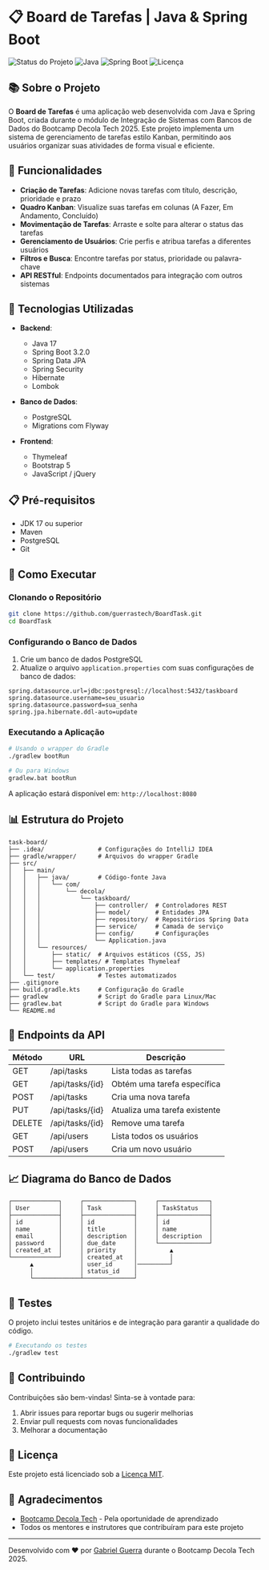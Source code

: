 # 📋 Board de Tarefas | Java & Spring Boot

![Status do Projeto](https://img.shields.io/badge/Status-Concluído-yellow)
![Java](https://img.shields.io/badge/Java-17-orange)
![Spring Boot](https://img.shields.io/badge/Spring%20Boot-3.2.0-green)
![Licença](https://img.shields.io/badge/Licença-MIT-blue)

## 📚 Sobre o Projeto

O **Board de Tarefas** é uma aplicação web desenvolvida com Java e Spring Boot, criada durante o módulo de Integração de Sistemas com Bancos de Dados do Bootcamp Decola Tech 2025. Este projeto implementa um sistema de gerenciamento de tarefas estilo Kanban, permitindo aos usuários organizar suas atividades de forma visual e eficiente.

## 🎯 Funcionalidades

- **Criação de Tarefas**: Adicione novas tarefas com título, descrição, prioridade e prazo
- **Quadro Kanban**: Visualize suas tarefas em colunas (A Fazer, Em Andamento, Concluído)
- **Movimentação de Tarefas**: Arraste e solte para alterar o status das tarefas
- **Gerenciamento de Usuários**: Crie perfis e atribua tarefas a diferentes usuários
- **Filtros e Busca**: Encontre tarefas por status, prioridade ou palavra-chave
- **API RESTful**: Endpoints documentados para integração com outros sistemas

## 🔧 Tecnologias Utilizadas

- **Backend**:
  - Java 17
  - Spring Boot 3.2.0
  - Spring Data JPA
  - Spring Security
  - Hibernate
  - Lombok

- **Banco de Dados**:
  - PostgreSQL
  - Migrations com Flyway

- **Frontend**:
  - Thymeleaf
  - Bootstrap 5
  - JavaScript / jQuery

## 📋 Pré-requisitos

- JDK 17 ou superior
- Maven
- PostgreSQL
- Git

## 🚀 Como Executar

### Clonando o Repositório

```bash
git clone https://github.com/guerrastech/BoardTask.git
cd BoardTask
```

### Configurando o Banco de Dados

1. Crie um banco de dados PostgreSQL
2. Atualize o arquivo `application.properties` com suas configurações de banco de dados:

```properties
spring.datasource.url=jdbc:postgresql://localhost:5432/taskboard
spring.datasource.username=seu_usuario
spring.datasource.password=sua_senha
spring.jpa.hibernate.ddl-auto=update
```

### Executando a Aplicação

```bash
# Usando o wrapper do Gradle
./gradlew bootRun

# Ou para Windows
gradlew.bat bootRun
```

A aplicação estará disponível em: `http://localhost:8080`

## 📊 Estrutura do Projeto

```
task-board/
├── .idea/               # Configurações do IntelliJ IDEA
├── gradle/wrapper/      # Arquivos do wrapper Gradle
├── src/
│   ├── main/
│   │   ├── java/        # Código-fonte Java
│   │   │   └── com/
│   │   │       └── decola/
│   │   │           └── taskboard/
│   │   │               ├── controller/  # Controladores REST
│   │   │               ├── model/       # Entidades JPA
│   │   │               ├── repository/  # Repositórios Spring Data
│   │   │               ├── service/     # Camada de serviço
│   │   │               ├── config/      # Configurações
│   │   │               └── Application.java
│   │   └── resources/
│   │       ├── static/  # Arquivos estáticos (CSS, JS)
│   │       ├── templates/ # Templates Thymeleaf
│   │       └── application.properties
│   └── test/            # Testes automatizados
├── .gitignore
├── build.gradle.kts     # Configuração do Gradle
├── gradlew              # Script do Gradle para Linux/Mac
├── gradlew.bat          # Script do Gradle para Windows
└── README.md
```

## 📝 Endpoints da API

| Método | URL | Descrição |
|--------|-----|-----------|
| GET    | /api/tasks | Lista todas as tarefas |
| GET    | /api/tasks/{id} | Obtém uma tarefa específica |
| POST   | /api/tasks | Cria uma nova tarefa |
| PUT    | /api/tasks/{id} | Atualiza uma tarefa existente |
| DELETE | /api/tasks/{id} | Remove uma tarefa |
| GET    | /api/users | Lista todos os usuários |
| POST   | /api/users | Cria um novo usuário |

## 📈 Diagrama do Banco de Dados

```
┌─────────────┐     ┌──────────────┐     ┌──────────────┐
│ User        │     │ Task         │     │ TaskStatus   │
├─────────────┤     ├──────────────┤     ├──────────────┤
│ id          │     │ id           │     │ id           │
│ name        │     │ title        │     │ name         │
│ email       │     │ description  │     │ description  │
│ password    │     │ due_date     │     └──────────────┘
│ created_at  │     │ priority     │         ▲
└─────────────┘     │ created_at   │         │
      ▲             │ user_id      │─────────┘
      │             │ status_id    │
      └─────────────┴──────────────┘
```

## 🧪 Testes

O projeto inclui testes unitários e de integração para garantir a qualidade do código.

```bash
# Executando os testes
./gradlew test
```

## 🤝 Contribuindo

Contribuições são bem-vindas! Sinta-se à vontade para:

1. Abrir issues para reportar bugs ou sugerir melhorias
2. Enviar pull requests com novas funcionalidades
3. Melhorar a documentação

## 📜 Licença

Este projeto está licenciado sob a [Licença MIT](https://opensource.org/licenses/MIT).

## 🙏 Agradecimentos

- [Bootcamp Decola Tech](https://www.dio.me/) - Pela oportunidade de aprendizado
- Todos os mentores e instrutores que contribuíram para este projeto

---

Desenvolvido com ❤️ por [Gabriel Guerra](https://github.com/guerrastech) durante o Bootcamp Decola Tech 2025.


